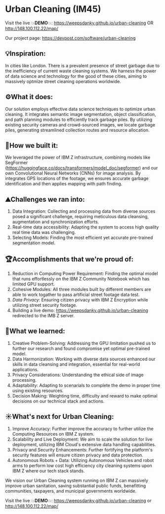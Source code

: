 # Urban Cleaning (IM45) 

Visit the live 💥**DEMO**💥: https://weepsdanky.github.io/urban-cleaning OR http://148.100.112.22/map/

Our project page: https://devpost.com/software/urban-cleaning

## 💡️Inspiration:

In cities like London. There is a prevalent presence of street garbage due to the inefficiency of current waste cleaning systems. We harness the power of data science and technology for the good of these cities, aiming to massively optmize street cleaning operations worldwide.

## ⚙️️What it does:

Our solution employs effective data science techniques to optimize urban cleaning. It integrates semantic image segmentation, object classification, and path planning modules to efficiently track garbage piles. By utilizing existing security cameras and crowd-sourced images, we locate garbage piles, generating streamlined collection routes and resource allocation.

## 🔨️How we built it:

We leveraged the power of IBM Z infrastructure, combining models like SegFormer (https://huggingface.co/docs/transformers/model_doc/segformer) and our own Convolutional Neural Networks (CNNs) for image analysis. By integrates GPS locations of the footage, we ensures accurate garbage identification and then applies mapping with path finding.

## ⛰️️Challenges we ran into:

1. Data Integration: Collecting and processing data from diverse sources posed a significant challenge, requiring meticulous data cleansing, augmentation and synchronization efforts.
2. Real-time data accessibility: Adapting the system to access high quality real time data was challenging.
3. Selecting Models: Finding the most efficient yet accurate pre-trained segmentation model.

## 🏆️Accomplishments that we're proud of:

1. Reduction in Computing Power Requirement: Finding the optimal model that runs effortlessly on the IBM Z Community Notebook which has limited GPU support.
2. Cohesive Modules: All three modules built by different members are able to work togather to pass artificial street footage data test.
3. *Data Privacy*: Ensuring citizen privacy with IBM Z Encryption while utilizing street security footage.
4. Building a live demo: https://weepsdanky.github.io/urban-cleaning redirected to the IMB Z server.

## 📝️What we learned:

1. Creative Problem-Solving: Addressing the GPU limitation pushed us to further our research and found compromise yet optimal pre-trained model.
2. Data Harmonization: Working with diverse data sources enhanced our skills in data cleansing and integration, essential for real-world applications.
3. Privacy Considerations: Understanding the ethical side of image processing.
4. Adaptability: Adapting to scenarials to complete the demo in proper time using existing resources.
5. Decision Making: Weighting time, difficulty and reward to make optimal decisions on our technical stack and actions.

## ☀️️What's next for Urban Cleaning:

1. Improve Accuracy: Further improve the accuracy to further utilize the Computing Resources on IBM Z system. 
2. Scalability and Live Deployment: We aim to scale the solution for live deployment, utilizing IBM Cloud's extensive data handling capabilities.
3. Privacy and Security Enhancements: Further fortifying the platform's security features will ensure citizen privacy and data protection.
4. Autonomous Robots + Data: Utilizing Autonomous Vehicles and robot arms to perform low cost high efficiency city cleaning systems upon IBM Z where our tech stack stands.

We vision our Urban Cleaning system running on IBM Z can massively improve urban sanitation, saving substantial public funds, benefitting communities, taxpayers, and municipal governments worldwide.

Visit the live 💥**DEMO**💥: https://weepsdanky.github.io/urban-cleaning or http://148.100.112.22/map/
